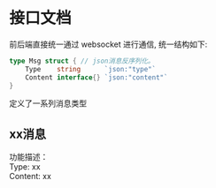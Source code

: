 # 接口文档

前后端直接统一通过 websocket 进行通信, 统一结构如下: 
```go
type Msg struct { // json消息反序列化。
	Type    string      `json:"type"`
	Content interface{} `json:"content"`
}
```

定义了一系列消息类型

## xx消息
功能描述：   
Type: xx  
Content: xx  
